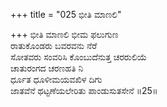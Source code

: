 +++
title = "025 ಭೀತಿ ಮಾಣಲಿ"

+++
ಭೀತಿ ಮಾಣಲಿ ಭೀಮ ಫಲುಗುಣ  
ರಾತುಕೊಂಡರು ಬವರವನು ನೆರೆ  
ಸೋತವರು ಸಂವರಿಸಿ ಕೊಂಬುದೆನುತ್ತ ಚರರುಲಿಯೆ  
ಚಾತುರಂಗದ ಚರಣಹತಿ ನಿ  
ರ್ಧೂತ ಧೂಳೀಮಯವಖಿಳ ದಿಗು  
ಜಾತವೆನೆ ಥಟ್ಟಣೆಯಲೇರಿತು ಪಾಂಡುಸುತಸೇನೆ     ॥25॥